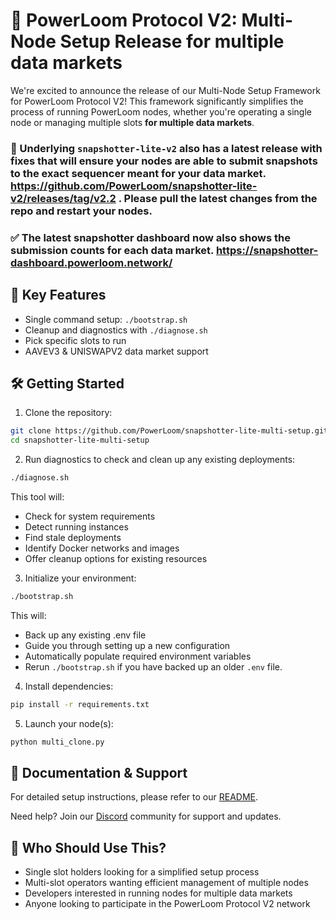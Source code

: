 # 🚀 PowerLoom Protocol V2: Multi-Node Setup Release for multiple data markets

We're excited to announce the release of our Multi-Node Setup Framework for PowerLoom Protocol V2! This framework significantly simplifies the process of running PowerLoom nodes, whether you're operating a single node or managing multiple slots **for multiple data markets**.

### 🔮 Underlying `snapshotter-lite-v2` also has a latest release with fixes that will ensure your nodes are able to submit snapshots to the exact sequencer meant for your data market. https://github.com/PowerLoom/snapshotter-lite-v2/releases/tag/v2.2 . Please pull the latest changes from the repo and restart your nodes.

### ✅ The latest snapshotter dashboard now also shows the submission counts for each data market. https://snapshotter-dashboard.powerloom.network/

## 🌟 Key Features
- Single command setup: `./bootstrap.sh`
- Cleanup and diagnostics with `./diagnose.sh`
- Pick specific slots to run 
- AAVEV3 & UNISWAPV2 data market support

## 🛠️ Getting Started

1. Clone the repository:
```bash
git clone https://github.com/PowerLoom/snapshotter-lite-multi-setup.git
cd snapshotter-lite-multi-setup
```

2. Run diagnostics to check and clean up any existing deployments:
```bash
./diagnose.sh
```
This tool will:
- Check for system requirements
- Detect running instances
- Find stale deployments
- Identify Docker networks and images
- Offer cleanup options for existing resources

3. Initialize your environment:
```bash
./bootstrap.sh
```
This will:
- Back up any existing .env file
- Guide you through setting up a new configuration
- Automatically populate required environment variables
- Rerun `./bootstrap.sh` if you have backed up an older `.env` file.

4. Install dependencies:
```bash
pip install -r requirements.txt
```

5. Launch your node(s):
```bash
python multi_clone.py
```


## 🔗 Documentation & Support

For detailed setup instructions, please refer to our [README](https://github.com/PowerLoom/snapshotter-lite-multi-setup/blob/feat/snapshotter-lite-v2/README.md).

Need help? Join our [Discord](https://discord.gg/powerloom) community for support and updates.

## 🎯 Who Should Use This?

- Single slot holders looking for a simplified setup process
- Multi-slot operators wanting efficient management of multiple nodes
- Developers interested in running nodes for multiple data markets
- Anyone looking to participate in the PowerLoom Protocol V2 network
